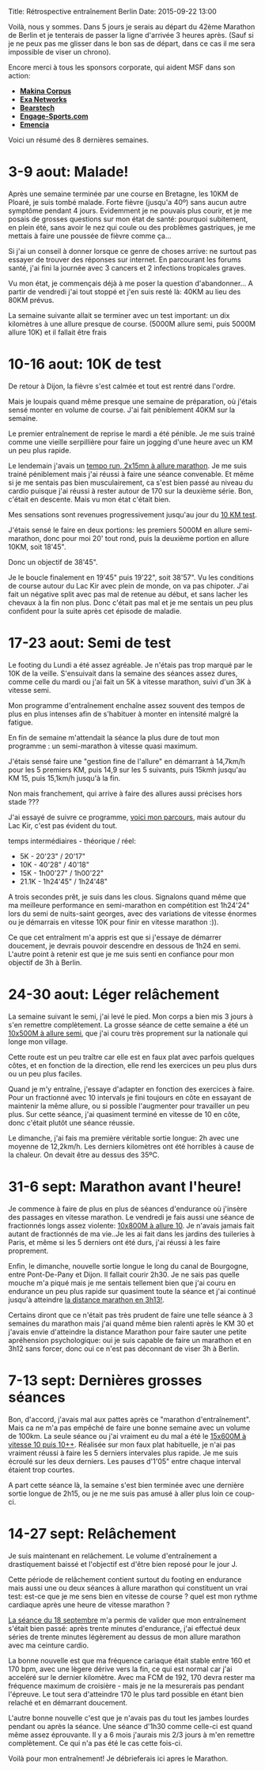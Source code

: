 Title: Rétrospective entraînement Berlin
Date: 2015-09-22 13:00

Voilà, nous y sommes. Dans 5 jours je serais au départ du 42ème Marathon 
de Berlin et je tenterais de passer la ligne d'arrivée 3 heures après.
(Sauf si je ne peux pas me glisser dans le bon sas de départ, dans ce cas
il me sera impossible de viser un chrono).

Encore merci à tous les sponsors corporate, qui aident MSF dans son action:

- **[Makina Corpus](http://makina-corpus.com/)** 
- **[Exa Networks](http://www.exa.net.uk)**
- **[Bearstech](http://bearstech.com/)**
- **[Engage-Sports.com](http://Engage-Sports.com)**
- **[Emencia](http://www.emencia.com/fr/)**


Voici un résumé des 8 dernières semaines.


3-9 aout: Malade!
=================

Après une semaine terminée par une course en Bretagne, les 10KM de Ploaré, 
je suis tombé malade. Forte fièvre (jusqu'a 40º) sans aucun autre symptôme
pendant 4 jours. Evidemment je ne pouvais plus courir, et je me posais de
grosses questions sur mon état de santé: pourquoi subitement, en plein
été, sans avoir le nez qui coule ou des problèmes gastriques, je me mettais
à faire une poussée de fièvre comme ça...

Si j'ai un conseil à donner lorsque ce genre de choses arrive: ne surtout
pas essayer de trouver des réponses sur internet. En parcourant les 
forums santé, j'ai fini la journée avec 3 cancers et 2 infections tropicales
graves.

Vu mon état, je commençais déjà à me poser la question d'abandonner...
A partir de vendredi j'ai tout stoppé et j'en suis resté là: 40KM au lieu 
des 80KM prévus.

La semaine suivante allait se terminer avec un test important: un dix 
kilomètres à une allure presque de course. (5000M allure semi, puis 5000M
allure 10K) et il fallait être frais 


10-16 aout: 10K de test
=======================

De retour à Dijon, la fièvre s'est calmée et tout est rentré dans l'ordre.

Mais je loupais quand même presque une semaine de préparation, où j'étais 
sensé monter en volume de course. J'ai fait péniblement 40KM sur la semaine.

Le premier entraînement de reprise le mardi a été pénible. Je me suis
trainé comme une vieille serpillière pour faire un jogging d'une heure
avec un KM un peu plus rapide.

Le lendemain j'avais un [tempo run, 2x15mn à allure marathon](https://www.strava.com/activities/367532183/overview). 
Je me suis trainé péniblement mais j'ai réussi à faire une séance convenable. Et même
si je me sentais pas bien musculairement, ca s'est bien passé au niveau
du cardio puisque j'ai réussi à rester autour de 170 sur la deuxième
série. Bon, c'était en descente. Mais vu mon état c'était bien.

Mes sensations sont revenues progressivement jusqu'au jour du 
[10 KM test](https://www.strava.com/activities/370263280).

J'étais sensé le faire en deux portions: les premiers 5000M 
en allure semi-marathon, donc pour moi 20' tout rond,
puis la deuxième portion en allure 10KM, soit 18'45".

Donc un objectif de 38'45".

Je le boucle finalement en 19'45" puis 19'22", soit 38'57". Vu les conditions
de course autour du Lac Kir avec plein de monde, on va pas chipoter. 
J'ai fait un négative split avec pas mal de retenue au début, et sans lacher 
les chevaux à la fin non plus. Donc c'était pas mal et je me sentais un 
peu plus confident pour la suite après cet épisode de maladie.


17-23 aout: Semi de test
========================

Le footing du Lundi a été assez agréable. Je n'étais pas trop marqué par le 10K 
de la veille. S'ensuivait dans la semaine des séances assez dures, comme celle
du mardi ou j'ai fait un 5K à vitesse marathon, suivi d'un 3K à vitesse semi.

Mon programme d'entraînement enchaîne assez souvent des tempos de plus en plus 
intenses afin de s'habituer à monter en intensité malgré la fatigue.

En fin de semaine m'attendait la séance la plus dure de tout mon 
programme : un semi-marathon à vitesse quasi maximum.

J'étais sensé faire une "gestion fine de l'allure" en démarrant à 14,7km/h
pour les 5 premiers KM, puis 14,9 sur les 5 suivants, puis 15kmh jusqu'au KM 15,
puis 15,1km/h jusqu'à la fin.

Non mais franchement, qui arrive à faire des allures aussi précises hors stade ???

J'ai essayé de suivre ce programme, [voici mon parcours](https://www.strava.com/activities/375480810/overview),
mais autour du Lac Kir, c'est pas évident du tout. 

temps intermédiaires - théorique / réel:

- 5K - 20'23" / 20'17"
- 10K - 40'28" / 40'18"
- 15K - 1h00'27" / 1h00'22"
- 21.1K - 1h24'45" / 1h24'48"

A trois secondes prêt, je suis dans les clous. Signalons quand même
que ma meilleure performance en semi-marathon en compétition est 1h24'24"
lors du semi de nuits-saint georges, avec des variations de vitesse
énormes ou je démarrais en vitesse 10K pour finir en vitesse marathon :)). 

Ce que cet entraîment m'a appris est que si j'essaye de démarrer doucement,
je devrais pouvoir descendre en dessous de 1h24 en semi. L'autre point
à retenir est que je me suis senti en confiance pour mon objectif de
3h à Berlin.


24-30 aout: Léger relâchement
=============================

La semaine suivant le semi, j'ai levé le pied. Mon corps a bien mis
3 jours à s'en remettre complètement. La grosse séance de cette semaine
a été un [10x500M à allure semi](https://www.strava.com/activities/379360653), 
que j'ai couru très proprement sur la nationale qui longe mon village.

Cette route est un peu traître car elle est en faux plat avec parfois
quelques côtes, et en fonction de la direction, elle rend les exercices un 
peu plus durs ou un peu plus faciles. 

Quand je m'y entraîne, j'essaye d'adapter en fonction des exercices à faire.
Pour un fractionné avec 10 intervals je fini toujours en côte en essayant
de maintenir la même allure, ou si possible l'augmenter pour travailler
un peu plus. Sur cette séance, j'ai quasiment terminé en vitesse de
10 en côte, donc c'était plutôt une séance réussie.

Le dimanche, j'ai fais ma première véritable sortie longue: 2h avec une
moyenne de 12,2km/h. Les derniers kilomètres ont été horribles à cause
de la chaleur. On devait être au dessus des 35ºC.


31-6 sept: Marathon avant l'heure!
==================================

Je commence à faire de plus en plus de séances d'endurance où j'insère
des passages en vitesse marathon. Le vendredi je fais aussi une séance
de fractionnés longs assez violente: [10x800M à allure 10](https://www.strava.com/activities/384580576).
Je n'avais jamais fait autant de fractionnés de ma vie..Je les ai
fait dans les jardins des tuileries à Paris, et même si les 5 derniers
ont été durs, j'ai réussi à les faire proprement.

Enfin, le dimanche, nouvelle sortie longue le long du canal de Bourgogne,
entre Pont-De-Pany et Dijon. Il fallait courir 2h30. Je ne sais pas quelle
mouche m'a piqué mais je me sentais tellement bien que j'ai couru en endurance
un peu plus rapide sur quasiment toute la séance et j'ai continué jusqu'à atteindre
[la distance marathon en 3h13!](https://www.strava.com/activities/386295891).

Certains diront que ce n'était pas très prudent de faire une telle séance
à 3 semaines du marathon mais j'ai quand même bien ralenti après le KM 30 et
j'avais envie d'atteindre la distance Marathon pour faire sauter une petite
apréhension psychologique: oui je suis capable de faire un marathon et en 
3h12 sans forcer, donc oui ce n'est pas déconnant de viser 3h à Berlin.


7-13 sept: Dernières grosses séances
====================================

Bon, d'accord, j'avais mal aux pattes après ce "marathon d'entraînement".
Mais ca ne m'a pas empêché de faire une bonne semaine avec un volume de 100km.
La seule séance ou j'ai vraiment eu du mal a été le 
[15x600M à vitesse 10 puis 10++](https://www.strava.com/activities/389816780).
Réalisée sur mon faux plat habituelle, je n'ai pas vraiment réussi à faire
les 5 derniers intervales plus rapide. Je me suis écroulé sur les deux derniers.
Les pauses d'1'05" entre chaque interval étaient trop courtes.

A part cette séance là, la semaine s'est bien terminée avec une dernière sortie
longue de 2h15, ou je ne me suis pas amusé à aller plus loin ce coup-ci.


14-27 sept: Relâchement
=======================

Je suis maintenant en relâchement. Le volume d'entraînement
a drastiquement baissé et l'objectif est d'être bien reposé pour le jour J.

Cette période de relâchement contient surtout du footing en endurance mais
aussi une ou deux séances à allure marathon qui constituent un vrai test:
est-ce que je me sens bien en vitesse de course ? quel est mon rythme 
cardiaque après une heure de vitesse marathon ?

[La séance du 18 septembre](https://www.strava.com/activities/394922817) 
m'a permis de valider que mon entraînement s'était bien passé: après
trente minutes d'endurance, j'ai effectué deux séries de trente minutes
légèrement au dessus de mon allure marathon avec ma ceinture cardio.

La bonne nouvelle est que ma fréquence cariaque était stable entre 160
et 170 bpm, avec une lègere dérive vers la fin, ce qui est normal car
j'ai acceléré sur le dernier kilomètre. Avec ma FCM de 192, 170 
devra rester ma fréquence maximum de croisière - mais je ne la 
mesurerais pas pendant l'épreuve. Le tout sera d'atteindre 170 le plus
tard possible en étant bien relaché et en démarrant doucement.

L'autre bonne nouvelle c'est que je n'avais pas du tout les jambes
lourdes pendant ou après la séance. Une séance d'1h30 comme celle-ci
est quand même assez éprouvante. Il y a 6 mois j'aurais mis 2/3 jours
à m'en remettre complètement. Ce qui n'a pas été le cas cette fois-ci.


Voilà pour mon entraînement! Je débrieferais ici apres le Marathon.



